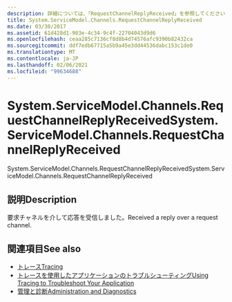 ```yaml
---
description: 詳細については、「RequestChannelReplyReceived」を参照してください。
title: System.ServiceModel.Channels.RequestChannelReplyReceived
ms.date: 03/30/2017
ms.assetid: 61d428d1-903e-4c34-9c4f-22704043d9d6
ms.openlocfilehash: ceaa285c7136cf8d8b4d74576afc9390b82432ca
ms.sourcegitcommit: ddf7edb67715a5b9a45e3dd44536dabc153c1de0
ms.translationtype: MT
ms.contentlocale: ja-JP
ms.lasthandoff: 02/06/2021
ms.locfileid: "99634688"
---
```

# <a name="systemservicemodelchannelsrequestchannelreplyreceived"></a><span data-ttu-id="63265-103">System.ServiceModel.Channels.RequestChannelReplyReceived</span><span class="sxs-lookup"><span data-stu-id="63265-103">System.ServiceModel.Channels.RequestChannelReplyReceived</span></span>

<span data-ttu-id="63265-104">System.ServiceModel.Channels.RequestChannelReplyReceived</span><span class="sxs-lookup"><span data-stu-id="63265-104">System.ServiceModel.Channels.RequestChannelReplyReceived</span></span>  
  
## <a name="description"></a><span data-ttu-id="63265-105">説明</span><span class="sxs-lookup"><span data-stu-id="63265-105">Description</span></span>  

 <span data-ttu-id="63265-106">要求チャネルを介して応答を受信しました。</span><span class="sxs-lookup"><span data-stu-id="63265-106">Received a reply over a request channel.</span></span>  
  
## <a name="see-also"></a><span data-ttu-id="63265-107">関連項目</span><span class="sxs-lookup"><span data-stu-id="63265-107">See also</span></span>

- [<span data-ttu-id="63265-108">トレース</span><span class="sxs-lookup"><span data-stu-id="63265-108">Tracing</span></span>](index.md)
- [<span data-ttu-id="63265-109">トレースを使用したアプリケーションのトラブルシューティング</span><span class="sxs-lookup"><span data-stu-id="63265-109">Using Tracing to Troubleshoot Your Application</span></span>](using-tracing-to-troubleshoot-your-application.md)
- [<span data-ttu-id="63265-110">管理と診断</span><span class="sxs-lookup"><span data-stu-id="63265-110">Administration and Diagnostics</span></span>](../index.md)

